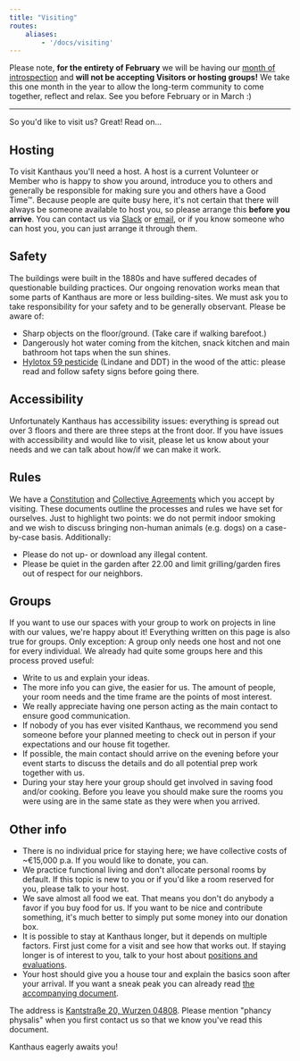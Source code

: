```yaml
---
title: "Visiting"
routes:
    aliases:
        - '/docs/visiting'
---
```


Please note, **for the entirety of February** we will be having our [month of introspection](/events/2020-02-01_month-of-introspection) and **will not be accepting Visitors or hosting groups!** We take this one month in the year to allow the long-term community to come together, reflect and relax. See you before February or in March :)

---

So you'd like to visit us? Great! Read on...

## Hosting
To visit Kanthaus you'll need a host. A host is a current Volunteer or Member who is happy to show you around, introduce you to others and generally be responsible for making sure you and others have a Good Time™. Because people are quite busy here, it's not certain that there will always be someone available to host you, so please arrange this **before you arrive**. You can contact us via [Slack](https://slackin.yunity.org) or [email](mailto:hello@kanthaus.online), or if you know someone who can host you, you can just arrange it through them.

## Safety
The buildings were built in the 1880s and have suffered decades of questionable building practices. Our ongoing renovation works mean that some parts of Kanthaus are more or less building-sites. We must ask you to take responsibility for your safety and to be generally observant. Please be aware of:
- Sharp objects on the floor/ground. (Take care if walking barefoot.)
- Dangerously hot water coming from the kitchen, snack kitchen and main bathroom hot taps when the sun shines.
- [Hylotox 59 pesticide](https://de.wikipedia.org/wiki/Hylotox) (Lindane and DDT) in the wood of the attic: please read and follow safety signs before going there.

## Accessibility
Unfortunately Kanthaus has accessibility issues: everything is spread out over 3 floors and there are three steps at the front door. If you have issues with accessibility and would like to visit, please let us know about your needs and we can talk about how/if we can make it work.

## Rules
We have a [Constitution](/governance/constitution) and [Collective Agreements](/governance/collectiveagreements/) which you accept by visiting. These documents outline the processes and rules we have set for ourselves. Just to highlight two points: we do not permit indoor smoking and we wish to discuss bringing non-human animals (e.g. dogs) on a case-by-case basis. Additionally:
- Please do not up- or download any illegal content.
- Please be quiet in the garden after 22.00 and limit grilling/garden fires out of respect for our neighbors.

## Groups
If you want to use our spaces with your group to work on projects in line with our values, we're happy about it! Everything written on this page is also true for groups. Only exception: A group only needs one host and not one for every individual.
We already had quite some groups here and this process proved useful:
- Write to us and explain your ideas.
- The more info you can give, the easier for us. The amount of people, your room needs and the time frame are the points of most interest.
- We really appreciate having one person acting as the main contact to ensure good communication.
- If nobody of you has ever visited Kanthaus, we recommend you send someone before your planned meeting to check out in person if your expectations and our house fit together.
- If possible, the main contact should arrive on the evening before your event starts to discuss the details and do all potential prep work together with us.
- During your stay here your group should get involved in saving food and/or cooking. Before you leave you should make sure the rooms you were using are in the same state as they were when you arrived.

## Other info
- There is no individual price for staying here; we have collective costs of ~€15,000 p.a. If you would like to donate, you can.
- We practice functional living and don't allocate personal rooms by default. If this topic is new to you or if you'd like a room reserved for you, please talk to your host.
- We save almost all food we eat. That means you don't do anybody a favor if you buy food for us. If you want to be nice and contribute something, it's much better to simply put some money into our donation box.
- It is possible to stay at Kanthaus longer, but it depends on multiple factors. First just come for a visit and see how that works out. If staying longer is of interest to you, talk to your host about [positions and evaluations](/governance/positionsandevaluations).
- Your host should give you a house tour and explain the basics soon after your arrival. If you want a sneak peak you can already read [the accompanying document](visiTour).

The address is [Kantstraße 20, Wurzen 04808](https://www.openstreetmap.org/search?query=20%20kantstrasse%20wurzen#map=19/51.36711/12.74075&layers=N). Please mention "phancy physalis" when you first contact us so that we know you've read this document.

Kanthaus eagerly awaits you!
